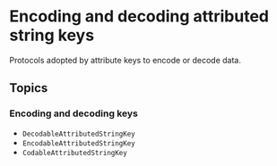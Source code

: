 # Encoding and decoding attributed string keys

Protocols adopted by attribute keys to encode or decode data.

## Topics

### Encoding and decoding keys

- ``DecodableAttributedStringKey``
- ``EncodableAttributedStringKey``
- ``CodableAttributedStringKey``
